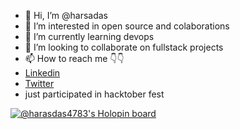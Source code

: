 - 👋 Hi, I’m @harsadas
- 👀 I’m interested in open source and colaborations 
- 🌱 I’m currently learning devops
- 💞️ I’m looking to collaborate on fullstack projects
- 📫 How to reach me 👇👇
- [Linkedin](https://www.linkedin.com/in/harsadash/)
- [Twitter](https://twitter.com/Harsa_Dash)
- just participated in hacktober fest

[![@harasdas4783's Holopin board](https://holopin.me/harasdas4783)](https://holopin.io/@harasdas4783)

<!---
harsadas/harsadas is a ✨ special ✨ repository because its `README.md` (this file) appears on your GitHub profile.
You can click the Preview link to take a look at your changes.
--->
